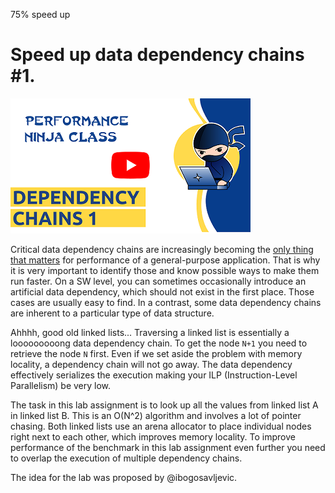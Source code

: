 75% speed up
# Speed up data dependency chains #1.

[<img src="../../../img/DepChains1.png">](https://www.youtube.com/watch?v=nXf6MxNlXdg&list=PLRWO2AL1QAV6bJAU2kgB4xfodGID43Y5d)

Critical data dependency chains are increasingly becoming the [only thing that matters](https://easyperf.net/blog/2022/05/11/Visualizing-Performance-Critical-Dependency-Chains) for performance of a general-purpose application. That is why it is very important to identify those and know possible ways to make them run faster. On a SW level, you can sometimes occasionally introduce an artificial data dependency, which should not exist in the first place. Those cases are usually easy to find. In a contrast, some data dependency chains are inherent to a particular type of data structure.

Ahhhh, good old linked lists... Traversing a linked list is essentially a looooooooong data dependency chain. To get the node `N+1` you need to retrieve the node `N` first. Even if we set aside the problem with memory locality, a dependency chain will not go away. The data dependency effectively serializes the execution making your ILP (Instruction-Level Parallelism) be very low.

The task in this lab assignment is to look up all the values from linked list A in linked list B. This is an O(N^2) algorithm and involves a lot of pointer chasing. Both linked lists use an arena allocator to place individual nodes right next to each other, which improves memory locality. To improve performance of the benchmark in this lab assignment even further you need to overlap the execution of multiple dependency chains.

The idea for the lab was proposed by @ibogosavljevic.